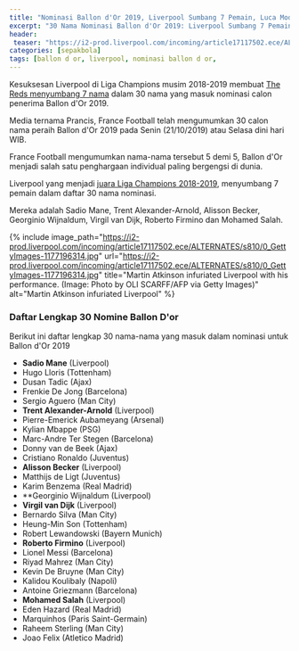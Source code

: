 ```yaml
---
title: "Nominasi Ballon d'Or 2019, Liverpool Sumbang 7 Pemain, Luca Modric Terlupakan"
excerpt: "30 Nama Nominasi Ballon d'Or 2019: Liverpool Sumbang 7 Pemain, Manchester City 5 Pemain, Barcelona 4 Pemain. Modric dan Neymar Terlupakan."
header:
 teaser: "https://i2-prod.liverpool.com/incoming/article17117502.ece/ALTERNATES/s810/0_GettyImages-1177196314.jpg"
categories: [sepakbola]
tags: [ballon d or, liverpool, nominasi ballon d or,
---
```

Kesuksesan Liverpool di Liga Champions musim 2018-2019 membuat [The Reds menyumbang 7 nama](liverpool-sumbang-7-pemain-nominasi-ballon-d-or-2019) dalam 30 nama yang masuk nominasi calon penerima Ballon d'Or 2019.

Media ternama Prancis, France Football telah mengumumkan 30 calon nama peraih Ballon d'Or 2019 pada Senin (21/10/2019) atau Selasa dini hari WIB.

France Football mengumumkan nama-nama tersebut 5 demi 5, Ballon d'Or menjadi salah satu penghargaan individual paling bergengsi di dunia.

Liverpool yang menjadi [juara Liga Champions 2018-2019](/sepakbola/tradisi-lama-liverpool-kembali-setelah-berhasil-juara-liga-champions/), menyumbang 7 pemain dalam daftar 30 nama nominasi.

Mereka adalah Sadio Mane, Trent Alexander-Arnold, Alisson Becker, Georginio Wijnaldum, Virgil van Dijk, Roberto Firmino dan Mohamed Salah.

{% include image_path="https://i2-prod.liverpool.com/incoming/article17117502.ece/ALTERNATES/s810/0_GettyImages-1177196314.jpg" url="https://i2-prod.liverpool.com/incoming/article17117502.ece/ALTERNATES/s810/0_GettyImages-1177196314.jpg" title="Martin Atkinson infuriated Liverpool with his performance. (Image: Photo by OLI SCARFF/AFP via Getty Images)" alt="Martin Atkinson infuriated Liverpool" %}

### Daftar Lengkap 30 Nomine Ballon D'or

Berikut ini daftar lengkap 30 nama-nama yang masuk dalam nominasi untuk Ballon d'Or 2019

- **Sadio Mane** (Liverpool)
- Hugo Lloris (Tottenham)
- Dusan Tadic (Ajax)
- Frenkie De Jong (Barcelona)
- Sergio Aguero (Man City)
- **Trent Alexander-Arnold** (Liverpool)
- Pierre-Emerick Aubameyang (Arsenal)
- Kylian Mbappe (PSG)
- Marc-Andre Ter Stegen (Barcelona)
- Donny van de Beek (Ajax)
- Cristiano Ronaldo (Juventus)
- **Alisson Becker** (Liverpool)
- Matthijs de Ligt (Juventus)
- Karim Benzema (Real Madrid)
- **Georginio Wijnaldum (Liverpool)
- **Virgil van Dijk** (Liverpool)
- Bernardo Silva (Man City)
- Heung-Min Son (Tottenham)
- Robert Lewandowski (Bayern Munich)
- **Roberto Firmino** (Liverpool)
- Lionel Messi (Barcelona)
- Riyad Mahrez (Man City)
- Kevin De Bruyne (Man City)
- Kalidou Koulibaly (Napoli)
- Antoine Griezmann (Barcelona)
- **Mohamed Salah** (Liverpool)
- Eden Hazard (Real Madrid)
- Marquinhos (Paris Saint-Germain)
- Raheem Sterling (Man City)
- Joao Felix (Atletico Madrid)

